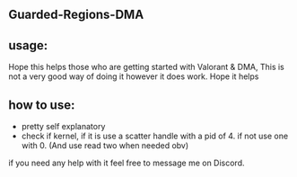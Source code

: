 ## Guarded-Regions-DMA

## usage:
Hope this helps those who are getting started with Valorant & DMA, This is not a very good way of doing it however it does work. Hope it helps 

## how to use:

- pretty self explanatory
- check if kernel, if it is use a scatter handle with a pid of 4. if not use one with 0. (And use read two when needed obv)

if you need any help with it feel free to message me on Discord.









